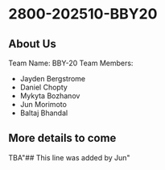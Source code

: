 # 2800-202510-BBY20

## About Us
Team Name: BBY-20
Team Members: 
- Jayden Bergstrome
- Daniel Chopty
- Mykyta Bozhanov
- Jun Morimoto
- Baltaj Bhandal
## More details to come
TBA"## This line was added by Jun" 
